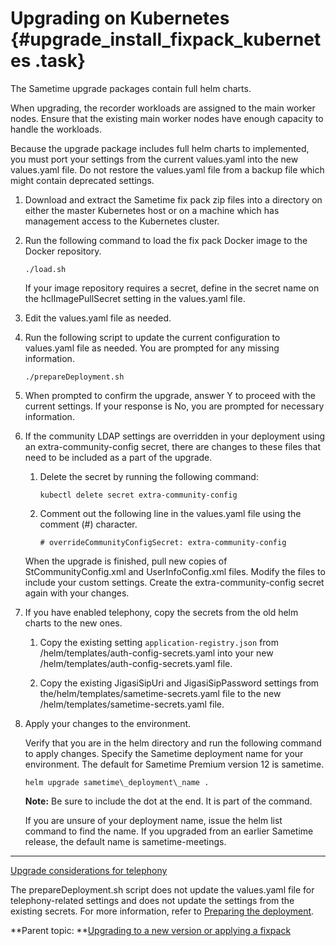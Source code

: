 # Upgrading on Kubernetes {#upgrade_install_fixpack_kubernetes .task}

The Sametime upgrade packages contain full helm charts.

When upgrading, the recorder workloads are assigned to the main worker nodes. Ensure that the existing main worker nodes have enough capacity to handle the workloads.

Because the upgrade package includes full helm charts to implemented, you must port your settings from the current values.yaml into the new values.yaml file. Do not restore the values.yaml file from a backup file which might contain deprecated settings.

1.  Download and extract the Sametime fix pack zip files into a directory on either the master Kubernetes host or on a machine which has management access to the Kubernetes cluster.

2.  Run the following command to load the fix pack Docker image to the Docker repository.

    ``` {#codeblock_nwr_lpk_25b}
    ./load.sh
    ```

    If your image repository requires a secret, define in the secret name on the hclImagePullSecret setting in the values.yaml file.

3.  Edit the values.yaml file as needed.

4.  Run the following script to update the current configuration to values.yaml file as needed. You are prompted for any missing information.

    ``` {#codeblock_klx_qpk_25b}
    ./prepareDeployment.sh
    ```

5.  When prompted to confirm the upgrade, answer Y to proceed with the current settings. If your response is No, you are prompted for necessary information.

6.  If the community LDAP settings are overridden in your deployment using an extra-community-config secret, there are changes to these files that need to be included as a part of the upgrade.

    1.  Delete the secret by running the following command:

        ``` {#codeblock_pzp_3yh_rvb}
        kubectl delete secret extra-community-config
        ```

    2.  Comment out the following line in the values.yaml file using the comment \(\#\) character.

        ``` {#codeblock_vpm_nyh_rvb}
        # overrideCommunityConfigSecret: extra-community-config
        ```

    When the upgrade is finished, pull new copies of StCommunityConfig.xml and UserInfoConfig.xml files. Modify the files to include your custom settings. Create the extra-community-config secret again with your changes.

7.  If you have enabled telephony, copy the secrets from the old helm charts to the new ones.

    1.  Copy the existing setting `application-registry.json` from /helm/templates/auth-config-secrets.yaml into your new /helm/templates/auth-config-secrets.yaml file.

    2.  Copy the existing JigasiSipUri and JigasiSipPassword settings from the/helm/templates/sametime-secrets.yaml file to the new /helm/templates/sametime-secrets.yaml file.

8.  Apply your changes to the environment.

    Verify that you are in the helm directory and run the following command to apply changes. Specify the Sametime deployment name for your environment. The default for Sametime Premium version 12 is sametime.

    ``` {#codeblock_iyn_51d_d5b}
    helm upgrade sametime\_deployment\_name .
    ```

    **Note:** Be sure to include the dot at the end. It is part of the command.

    If you are unsure of your deployment name, issue the helm list command to find the name. If you upgraded from an earlier Sametime release, the default name is sametime-meetings.

----
[Upgrade considerations for telephony](t_upgrade_telephony.md)
  
The prepareDeployment.sh script does not update the values.yaml file for telephony-related settings and does not update the settings from the existing secrets. For more information, refer to [Preparing the deployment](t_meetings_configure_deployment.md).

**Parent topic:   **[Upgrading to a new version or applying a fixpack](upgrade_install_fixpack.md)


